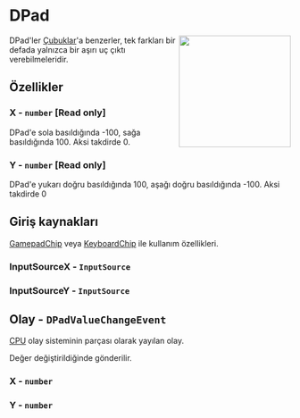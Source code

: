 # DPad

<img src="https://docs.retrogadgets.game/api/modules/DPad.png" width="200" align="right">

DPad'ler [Çubuklar](Stick.md)'a benzerler, tek farkları bir defada yalnızca bir aşırı uç çıktı verebilmeleridir.

## Özellikler

### X - `number` **[Read only]**
DPad'e sola basıldığında -100, sağa basıldığında 100. Aksi takdirde 0.

### Y - `number` **[Read only]**
DPad'e yukarı doğru basıldığında 100, aşağı doğru basıldığında -100. Aksi takdirde 0

## Giriş kaynakları
[GamepadChip](../misc/GamepadChip.md) veya [KeyboardChip](../misc/KeyboardChip.md) ile kullanım özellikleri.

### InputSourceX - `InputSource`
### InputSourceY - `InputSource`

## Olay - `DPadValueChangeEvent`
[CPU](../misc/CPU.md) olay sisteminin parçası olarak yayılan olay.

Değer değiştirildiğinde gönderilir.

### X - `number`
### Y - `number`



